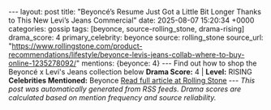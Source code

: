 --- layout: post title: "Beyoncé’s Resume Just Got a Little Bit Longer Thanks to This New Levi’s Jeans Commercial" date: 2025-08-07 15:20:34 +0000 categories: gossip tags: [beyonce, source-rolling_stone, drama-rising] drama_score: 4 primary_celebrity: beyonce source: rolling_stone source_url: "https://www.rollingstone.com/product-recommendations/lifestyle/beyonce-levis-jeans-collab-where-to-buy-online-1235278092/" mentions: {beyonce: 4} --- Find out how to shop the Beyoncé x Levi's Jeans collection below **Drama Score:** 4 | **Level:** RISING **Celebrities Mentioned:** Beyonce [Read full article at Rolling Stone](https://www.rollingstone.com/product-recommendations/lifestyle/beyonce-levis-jeans-collab-where-to-buy-online-1235278092/) --- *This post was automatically generated from RSS feeds. Drama scores are calculated based on mention frequency and source reliability.*